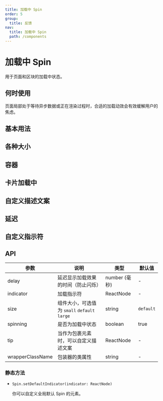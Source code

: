 ```yaml
---
title: 加载中 Spin
order: 5
group:
  title: 反馈
nav:
  title: 加载中 Spin
  path: /components
---
```


# 加载中 Spin

用于页面和区块的加载中状态。

## 何时使用

页面局部处于等待异步数据或正在渲染过程时，合适的加载动效会有效缓解用户的焦虑。

## 基本用法

<code src="./demos/basic.tsx"></code>

## 各种大小

<code src="./demos/size.tsx"></code>

## 容器

<code src="./demos/inside.tsx"></code>

## 卡片加载中

<code src="./demos/nested.tsx"></code>

## 自定义描述文案

<code src="./demos/tip.tsx"></code>

## 延迟

<code src="./demos/delayAndDebounce.tsx"></code>

## 自定义指示符

<code src="./demos/custom-indicator.tsx"></code>

## API

| 参数             | 说明                                         | 类型          | 默认值    |
| ---------------- | -------------------------------------------- | ------------- | --------- |
| delay            | 延迟显示加载效果的时间（防止闪烁）           | number (毫秒) | -         |
| indicator        | 加载指示符                                   | ReactNode     | -         |
| size             | 组件大小，可选值为 `small` `default` `large` | string        | `default` |
| spinning         | 是否为加载中状态                             | boolean       | true      |
| tip              | 当作为包裹元素时，可以自定义描述文案         | ReactNode     | -         |
| wrapperClassName | 包装器的类属性                               | string        | -         |

### 静态方法

- `Spin.setDefaultIndicator(indicator: ReactNode)`

  你可以自定义全局默认 Spin 的元素。
